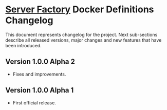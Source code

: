 # [Server Factory](https://github.com/Server-Factory/Core-Framework) Docker Definitions Changelog

This document represents changelog for the project. Next sub-sections describe all released versions, major changes and
new features that have been introduced.

## Version 1.0.0 Alpha 2

- Fixes and improvements.

## Version 1.0.0 Alpha 1

- First official release.
